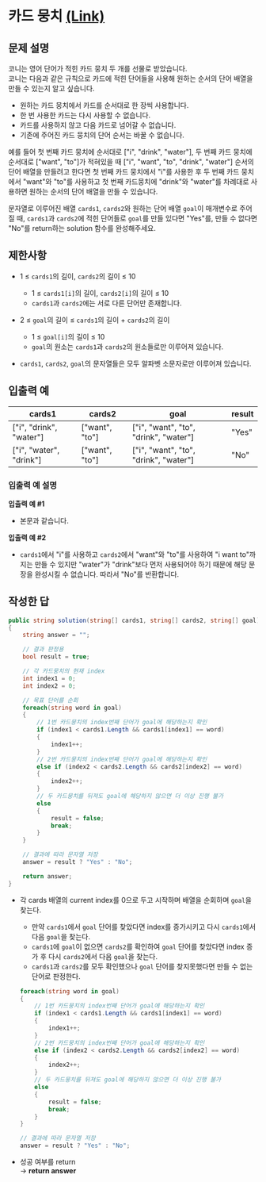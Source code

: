 # 카드 뭉치 [(Link)](https://school.programmers.co.kr/learn/courses/30/lessons/159994)

## 문제 설명
코니는 영어 단어가 적힌 카드 뭉치 두 개를 선물로 받았습니다.   
코니는 다음과 같은 규칙으로 카드에 적힌 단어들을 사용해 원하는 순서의 단어 배열을 만들 수 있는지 알고 싶습니다.

- 원하는 카드 뭉치에서 카드를 순서대로 한 장씩 사용합니다.
- 한 번 사용한 카드는 다시 사용할 수 없습니다.
- 카드를 사용하지 않고 다음 카드로 넘어갈 수 없습니다.
- 기존에 주어진 카드 뭉치의 단어 순서는 바꿀 수 없습니다.

예를 들어 첫 번째 카드 뭉치에 순서대로 ["i", "drink", "water"], 두 번째 카드 뭉치에 순서대로 ["want", "to"]가 적혀있을 때 
["i", "want", "to", "drink", "water"] 순서의 단어 배열을 만들려고 한다면 첫 번째 카드 뭉치에서 "i"를 사용한 후 
두 번째 카드 뭉치에서 "want"와 "to"를 사용하고 첫 번째 카드뭉치에 "drink"와 "water"를 차례대로 사용하면 
원하는 순서의 단어 배열을 만들 수 있습니다.   

문자열로 이루어진 배열 `cards1`, `cards2`와 원하는 단어 배열 `goal`이 매개변수로 주어질 때, 
`cards1`과 `cards2`에 적힌 단어들로 `goal`를 만들 있다면 "Yes"를, 만들 수 없다면 "No"를 return하는 
solution 함수를 완성해주세요.

## 제한사항
- 1 ≤ `cards1`의 길이, `cards2`의 길이 ≤ 10
  - 1 ≤ `cards1[i]`의 길이, `cards2[i]`의 길이 ≤ 10
  - `cards1`과 `cards2`에는 서로 다른 단어만 존재합니다.
  
- 2 ≤ `goal`의 길이 ≤ `cards1`의 길이 + `cards2`의 길이
  - 1 ≤ `goal[i]`의 길이 ≤ 10
  - `goal`의 원소는 `cards1`과 `cards2`의 원소들로만 이루어져 있습니다.

- `cards1`, `cards2`, `goal`의 문자열들은 모두 알파벳 소문자로만 이루어져 있습니다.

## 입출력 예
|cards1|cards2|goal|result|
|------|---|---|---|
|["i", "drink", "water"]|["want", "to"]|["i", "want", "to", "drink", "water"]|"Yes"|
|["i", "water", "drink"]|["want", "to"]|["i", "want", "to", "drink", "water"]|"No"|

### 입출력 예 설명

**입출력 예 #1**
  - 본문과 같습니다.
  
**입출력 예 #2**
  - `cards1`에서 "i"를 사용하고 `cards2`에서 "want"와 "to"를 사용하여 "i want to"까지는 만들 수 있지만 "water"가 "drink"보다 먼저 사용되어야 하기 때문에 해당 문장을 완성시킬 수 없습니다. 따라서 "No"를 반환합니다.

## 작성한 답

```cs
public string solution(string[] cards1, string[] cards2, string[] goal)
{
    string answer = "";

    // 결과 판정용
    bool result = true;

    // 각 카드뭉치의 현재 index
    int index1 = 0;
    int index2 = 0;

    // 목표 단어를 순회
    foreach(string word in goal)
    {
        // 1번 카드뭉치의 index번째 단어가 goal에 해당하는지 확인 
        if (index1 < cards1.Length && cards1[index1] == word)
        {
            index1++;
        }
        // 2번 카드뭉치의 index번째 단어가 goal에 해당하는지 확인
        else if (index2 < cards2.Length && cards2[index2] == word)
        {
            index2++;
        }
        // 두 카드뭉치를 뒤져도 goal에 해당하지 않으면 더 이상 진행 불가
        else
        {
            result = false;
            break;
        }
    }

    // 결과에 따라 문자열 저장
    answer = result ? "Yes" : "No";

    return answer;
}
```

- 각 cards 배열의 current index를 0으로 두고 시작하며 배열을 순회하며 `goal`을 찾는다.
  - 만약 `cards1`에서 `goal` 단어를 찾았다면 index를 증가시키고 다시 `cards1`에서 다음 `goal`을 찾는다. 
  - `cards1`에 `goal`이 없으면 `cards2`를 확인하여 `goal` 단어를 찾았다면 index 증가 후 다시 `cards2`에서 다음 `goal`을 찾는다.
  - `cards1`과 `cards2`를 모두 확인했으나 `goal` 단어를 찾지못했다면 만들 수 없는 단어로 판정한다. 
  ```cs
  foreach(string word in goal)
  {
      // 1번 카드뭉치의 index번째 단어가 goal에 해당하는지 확인 
      if (index1 < cards1.Length && cards1[index1] == word)
      {
          index1++;
      }
      // 2번 카드뭉치의 index번째 단어가 goal에 해당하는지 확인
      else if (index2 < cards2.Length && cards2[index2] == word)
      {
          index2++;
      }
      // 두 카드뭉치를 뒤져도 goal에 해당하지 않으면 더 이상 진행 불가
      else
      {
          result = false;
          break;
      }
  }

  // 결과에 따라 문자열 저장
  answer = result ? "Yes" : "No";
  ```

- 성공 여부를 return   
  -> **return answer**